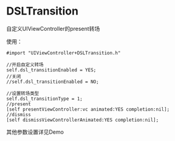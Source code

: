 # DSLTransition
自定义UIViewController的present转场

使用：
```
#import "UIViewController+DSLTransition.h"

//开启自定义转场
self.dsl_transitionEnabled = YES;
//关闭
//self.dsl_transitionEnabled = NO;

//设置转场类型
self.dsl_transitionType = 1;
//present
[self presentViewController:vc animated:YES completion:nil];
//dismiss
[self dismissViewControllerAnimated:YES completion:nil];
```
其他参数设置详见Demo
